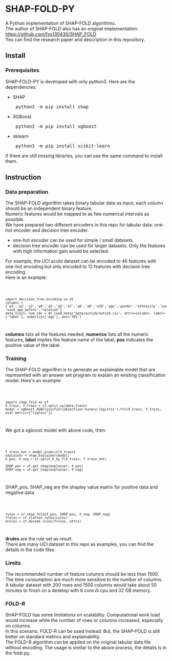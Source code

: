 # SHAP-FOLD-PY
A Python implementation of SHAP-FOLD algorithms.\
The author of SHAP-FOLD also has an original implementation: \
https://github.com/fxs130430/SHAP_FOLD \
You can find the research paper and description in this repository.
<!--A novel contribution in this Python implementation is that the High Utility Itemset Mining has been built with Beam search and some optimization, which provides a decent performance for HUIM.--> 

## Install
### Prerequisites
SHAP-FOLD-PY is developed with only python3. Here are the dependencies:
* SHAP <pre> python3 -m pip install shap </pre>
* XGBoost <pre> python3 -m pip install xgboost </pre>
* sklearn <pre> python3 -m pip install scikit-learn </pre>

If there are still missing libraries, you can use the same command to install them.

## Instruction
### Data preparation
The SHAP-FOLD algorithm takes binary tabular data as input, each column should be an independent binary feature. \
Numeric features would be mapped to as few numerical intervals as possible. \
We have prepared two different encoders in this repo for tabular data: one-hot encoder and decision tree encoder. 
+ one-hot encoder can be used for simple / small datasets.
+ decision tree encoder can be used for larger datasets. Only the features with high information gain would be selected.
   
For example, the UCI acute dataset can be encoded to 46 features with one-hot encoding but only encoded to 12 features with decision tree encoding.\
Here is an example:

<code>

    import decision_tree_encoding as dt
    columns = ['a1','a2','a3','a4','a5','a6','a7','a8','a9','a10','age','gender','ethnicity','jundice','autism', 'used_app_before','relation']
    data_train, num_idx = dt.load_data('data/autism/autism.csv', attrs=columns, label=['label'], numerics=['age'], pos='YES')
</code>

**columns** lists all the features needed, **numerics** lists all the numeric features, **label** implies the feature name of the label, **pos** indicates the positive value of the label.

### Training
The SHAP-FOLD algorithm is to generate an explainable model that are represented with an answer set program to explain an existing classification model. Here's an example:

<code>

    import shap_fold as sf 
    X_train, Y_train = sf.split_xy(data_train)
    model = xgboost.XGBClassifier(objective='binary:logistic').fit(X_train, Y_train, eval_metric=["logloss"])
</code>

We got a xgboost model with above code, then: 

<code>

    Y_train_hat = model.predict(X_train)
    explainer = shap.Explainer(model)
    X_pos, X_neg = sf.split_X_by_Y(X_train, Y_train_hat)

    SHAP_pos = sf.get_shap(explainer, X_pos)
    SHAP_neg = sf.get_shap(explainer, X_neg)
</code>

SHAP_pos, SHAP_neg are the shapley value matrix for positive data and negative data.

<code>

    rules = sf.shap_fold(X_pos, SHAP_pos, X_neg, SHAP_neg)
    frules = sf.flatten_rules(rules)
    drules = sf.decode_rules(frules, attrs)
</code>

**drules** are the rule set as result. \
There are many UCI dataset in this repo as examples, you can find the details in the code files.

### Limits

The recommended number of feature columns should be less than 1500. The time consumption are much more sensitive to the number of columns. \
A tabular dataset with 200 rows and 1500 columns would take about 50 minutes to finish on a desktop with 6 core i5 cpu and 32 GB memory.

### FOLD-R

SHAP-FOLD has some limitations on scalability. Computational work load would increase while the number of rows or columns increased, especially on columns. \
In this scenario, FOLD-R can be used instead. But, the SHAP-FOLD is still better on standard metrics and explainability.\
The FOLD-R algorithm can be applied on the original tabular data file without encoding. The usage is similar to the above process, the details is in the foldr.py.
